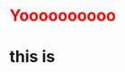 <!DOCTYPE html>
<html>
<head>
        <title>Hallo</title>
</head>
<body>
 <div>
	   <h1 style="color:#FF0000"> Yoooooooooo<h1>
	   <p>this is <span id="special word" style="color:#00FF00> a <span> para<p>
 </div>
</body>
</html>
